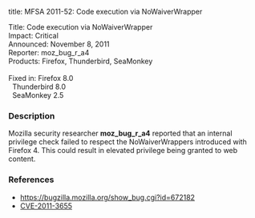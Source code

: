 title: MFSA 2011-52: Code execution via NoWaiverWrapper

<p>
<span class="label">Title:</span>      Code execution via NoWaiverWrapper<br/>
<span class="label">Impact:</span>     Critical<br/>
<span class="label">Announced:</span>  November 8, 2011<br/>
<span class="label">Reporter:</span>   moz_bug_r_a4<br/>
<span class="label">Products:</span>   Firefox, Thunderbird, SeaMonkey<br/>
<br/>
<span class="label">Fixed in:</span>   Firefox 8.0<br/>
<span class="label">&#160;</span>      Thunderbird 8.0<br/>
<span class="label">&#160;</span>      SeaMonkey 2.5<br/>
</p>


<h3>Description</h3>

<p>Mozilla security researcher <strong>moz_bug_r_a4</strong> reported that
an internal privilege check failed to respect the NoWaiverWrappers introduced
with Firefox 4. This could result in elevated privilege being granted to web content.
</p>


<h3>References</h3>

<ul>
  <li><a href="https://bugzilla.mozilla.org/show_bug.cgi?id=674182">
      https://bugzilla.mozilla.org/show_bug.cgi?id=672182</a></li>
  <li><a href="http://cve.mitre.org/cgi-bin/cvename.cgi?name=CVE-2011-3655" class="ex-ref">CVE-2011-3655</a></li>
</ul>



